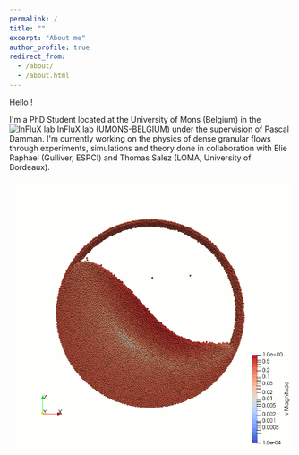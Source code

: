 ```yaml
---
permalink: /
title: ""
excerpt: "About me"
author_profile: true
redirect_from: 
  - /about/
  - /about.html
---
```


Hello ! 

I'm a PhD Student located at the University of Mons (Belgium) in the ![InFluX lab](https://influxpascal.github.io/) InFluX lab (UMONS-BELGIUM) under the supervision of Pascal Damman. I'm currently working on the physics of dense granular flows through experiments, simulations and theory done in collaboration with Elie Raphael (Gulliver, ESPCI) and Thomas Salez (LOMA, University of Bordeaux).

![S-Shape flow](/images/SShape.gif)


<!-- Comment a line -->

<!--
**Bold a line** -->
<!--
*Italic style* -->
<!--
# Size up -->
<!--
###### up to 6 -->
<!--
![Image of Yaktocat](https://octodex.github.com/images/yaktocat.png) -->


